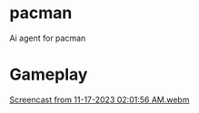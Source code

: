 # pacman
Ai agent for pacman

# Gameplay

[Screencast from 11-17-2023 02:01:56 AM.webm](https://github.com/ceenaa/pacman/assets/88087819/e04a5fc8-b7c0-45f6-b813-a73b1fbd1db4)
